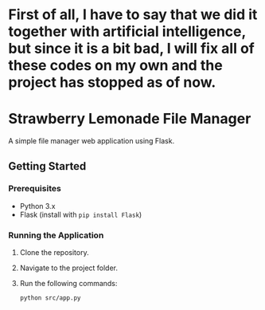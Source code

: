 # First of all, I have to say that we did it together with artificial intelligence, but since it is a bit bad, I will fix all of these codes on my own and the project has stopped as of now.
# Strawberry Lemonade File Manager

A simple file manager web application using Flask.

## Getting Started

### Prerequisites

- Python 3.x
- Flask (install with `pip install Flask`)

### Running the Application

1. Clone the repository.
2. Navigate to the project folder.
3. Run the following commands:

   ```bash
   python src/app.py
